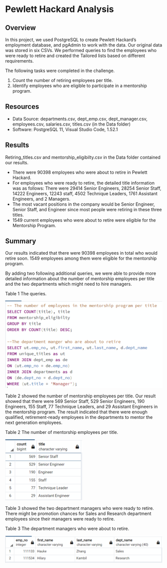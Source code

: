 # Pewlett Hackard Analysis
## Overview
In this project, we used PostgreSQL to create Pewlett Hackard’s employment database, and pgAdmin to work with the data. Our original data was stored in six CSVs. We performed queries to find the employees who were ready to retire and created the Tailored lists based on different requirements. 

The following tasks were completed in the challenge.
1. Count the number of retiring employees per title.
2. Identify employees who are eligible to participate in a mentorship program.

## Resources
-	Data Source: departments.csv, dept_emp.csv, dept_manager.csv, employees.csv, salaries.csv, titles.csv (in the Data folder)
-	Software: PostgreSQL 11, Visual Studio Code, 1.52.1

## Results
Retiring_titles.csv and mentorship_eligibilty.csv in the Data folder contained our results.

-	There were 90398 employees who were about to retire in Pewlett Hackard.
-	For employees who were ready to retire, the detailed title information was as follows: There were 29414 Senior Engineers, 28254 Senior Staff, 14222 Engineers, 12243 staff, 4502 Technique Leaders, 1761 Assistant Engineers, and 2 Managers.
-	The most vacant positions in the company would be Senior Engineer, Senior Staff, and Engineer since most people were retiring in these three titles.
-	1549 current employees who were about to retire were eligible for the Mentorship Program.

## Summary
Our results indicated that there were 90398 employees in total who would retire soon. 1549 employees among them were eligible for the mentorship program. 

By adding two following additional queries, we were able to provide more detailed information about the number of mentorship employees per title and the two departments which might need to hire managers.

Table 1 The queries.

![](Additional/Pic1.png)

Table 2 showed the number of mentorship employees per title. Our result showed that there were 569 Senior Staff, 529 Senior Engineers, 190 Engineers, 155 Staff, 77 Technique Leaders, and 29 Assistant Engineers in the mentorship program. The result indicated that there were enough qualified, retirement-ready employees in the departments to mentor the next generation employees.

Table 2 The number of mentorship employees per title.

![](Additional/Pic2.png)

Table 3 showed the two department managers who were ready to retire. There might be promotion chances for Sales and Research department employees since their managers were ready to retire.

Table 3 The department managers who were about to retire.

![](Additional/Pic3.png)
